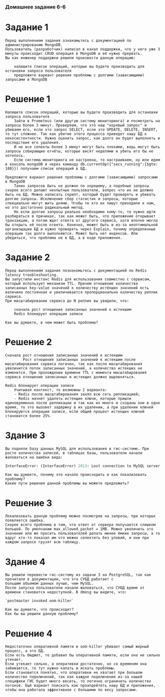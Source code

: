 ### Домашнее задание 6-6

# Задание 1
	Перед выполнением задания ознакомьтесь с документацией по администрированию MongoDB.
	Пользователь (разработчик) написал в канал поддержки, что у него уже 3 минуты происходит CRUD операция в MongoDB и её нужно прервать.
	Вы как инженер поддержки решили произвести данную операцию:

	    напишите список операций, которые вы будете производить для остановки запроса пользователя
	    предложите вариант решения проблемы с долгими (зависающими) запросами в MongoDB

# Решение 1
	Напишите список операций, которые вы будете производить для остановки запроса пользователя
		Зайти в Prometeus (или другую систему мониторинга) и посмотреть на запросы более 3 минут. Проверяем, что это наш "корявый запрос" и убиваем его, если это запрос SELECT, если это UPDATE, DELETE, INSERT, то тут сложнее. Так как убитие этого процесса приведет нашу БД к некосистентности. Нужно оценить запрос, как долго он будет выполнять и последствия его удаления.
		И не все селекты более 3 минут могут быть плохими, ведь могут быть запросы собирающие отчёты, которые висят неделями и убить его бы не хотелось.
		Если система мониторинга не настроена, то настраиваем, ну или идем в консоль mongoDB и через команду db.currentOp({"secs_running":{$gte: 180}}) получаем список операций в БД. 
		
	Предложите вариант решения проблемы с долгими (зависающими) запросами в MongoDB
		Таких запросов быть не должно по хорошему, а подобные запросы скорее всего делают неопытные пользователи, вопрос что их не должно быть на БД. Можно написать скрипт, который будет проверять и убивать долгие запросы. Исключение сбор статистик и запросы, которые спеециально могут жить днями. Чтобы те кто их пишут приходили к нам, но это достаточно радикальный метод.
		Но если долгие запросы реально необходимо кому-то, то нужно идти разбираться в причинах, так как может быть, что приложение открывает транзакцию, а потом ждет ответа от другого сервиса, хотя вполне могла бы открыть её после ответа. Конечно, может быть и из-за неоптимальной организщации БД и нужно проверять через Explain, почему определенные операции так долго выполняются. Может быть нет индексов. Или убедиться, что проблема не в БД, а в коде приложения.
	
# Задание 2
	Перед выполнением задания познакомьтесь с документацией по Redis latency troobleshooting.
	Вы запустили инстанс Redis для использования совместно с сервисом, который использует механизм TTL. Причем отношение количества записанных key-value значений к количеству истёкших значений есть величина постоянная и увеличивается пропорционально количеству реплик сервиса.
	При масштабировании сервиса до N реплик вы увидели, что:

	    сначала рост отношения записанных значений к истекшим
	    Redis блокирует операции записи

	Как вы думаете, в чем может быть проблема?
	
# Решение 2
	Cначала рост отношения записанных значений к истекшим
			Рост отношения записанных значений к истекшим после масштабирования сервиса логичен, так как после масштабирования увеличится поток записанных значений, а количество истекших не изменится. При прохождении времени TTL с момента масштабирования сервиса отношение записанных и истекщих должно выровняться.

	Redis блокирует операции записи
		Учитывая контекст, то возможны 2 варианта:
		- Redis после масштабирования занял всю сеть репликацией;
		- Redis начнет удалять истекщие ключи, которые пришли единовременно после репликации и так как их много и созданы они в одно время, то это вызовет задержку в их удалении, а при удалении ключей блокируются операции записи, если общий процент истекщих ключей становится более 25%.
	
	
# Здание 3
	Вы подняли базу данных MySQL для использования в гис-системе. При росте количества записей, в таблицах базы, пользователи начали жаловаться на ошибки вида:
```python
InterfaceError: (InterfaceError) 2013: Lost connection to MySQL server during query u'SELECT..... '
```

	Как вы думаете, почему это начало происходить и как локализовать проблему?
	Какие пути решения данной проблемы вы можете предложить?
	
# Решение 3
	Локализовать данную проблему можно посмотрев на запросы, при которых появляется ошибка.
	Скорее всего проблема в том, что ответ от сервера получается слишком большой. По умолчанию max_allowed_packet = 1MB. Можно увеличить это значение или же просить пользователей делать менее ёмкие запросы, а то вдруг кто-то показал им что можно селектить без уловий, и они при каждом запросе грузят всю таблицу.
	
	
# Здание 4
	Вы решили перевести гис-систему из задачи 3 на PostgreSQL, так как прочитали в документации, что эта СУБД работает с 
	большим объемом данных лучше, чем MySQL.
	После запуска пользователи начали жаловаться, что СУБД время от времени становится недоступной. В dmesg вы видите, что:

	`postmaster invoked oom-killer`

	Как вы думаете, что происходит?
	Как бы вы решили данную проблему?
	
# Решение 4
	Недостаточно оперативной памяти и oom-killer убивает самый жирный процесс, а это БД.
	Если есть бюджет, то добавил бы оперативной памяти, если она не сильно утекает.
	Если утекает сильно, а оперативки достаточно, но со временем она забивается, то тут нужно капать и искать проблемы.
	Если становится понятно, что оперативки не хватает при большом количестве подключений, так как каждое подключение из-за нашей специфики ГИС будет много весить, то логично ограничить количество потоков. Ещё вариант поискать как проапдейтить нашу БД и приложения, чтобы она работала эффективнее с большими по весу запросами. 
